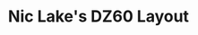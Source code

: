 ---
layout: layouts/keymapdb_entry.njk
OS: ['MacOS']
keymap_author: niclake
firmware: QMK
hasHomeRowMods: False
hasLetterOnThumb: False
hasVerticalCombos: False
thumb: https://i.imgur.com/Lmw08LT.jpg
imageDate: idk
keyCount: 67
keyboard: DZ60
languages: ['English']
layerCount: 5
title: "Nic Lake's DZ60 Layout"
split: False
stagger: row
summary: 
url: https://github.com/niclake/qmk_firmware/tree/master/keyboards/dz60/keymaps/niclake
writeup: https://github.com/niclake/qmk_firmware/tree/master/keyboards/dz60/keymaps/niclake/readme.md
---